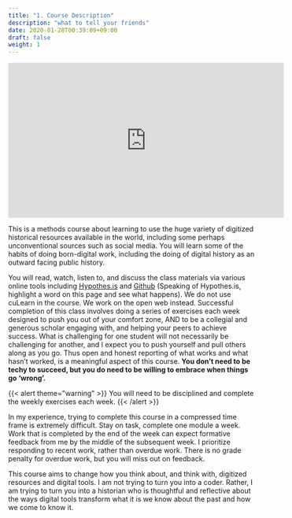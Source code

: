```yaml
---
title: "1. Course Description"
description: "what to tell your friends"
date: 2020-01-28T00:39:09+09:00
draft: false
weight: 1
---
```


<iframe width="560" height="315" src="https://www.youtube.com/embed/-sAuoRQgBh0" frameborder="0" allow="accelerometer; autoplay; encrypted-media; gyroscope; picture-in-picture" allowfullscreen></iframe>

This is a methods course about learning to use the huge variety of digitized historical resources available in the world, including some perhaps unconventional sources such as social media. You will learn some of the habits of doing born-digital work, including the doing of digital history as an outward facing public history.

You will read, watch, listen to, and discuss the class materials via various online tools including [Hypothes.is](http://hypothes.is) and [Github](http://github.com) (Speaking of Hypothes.is, highlight a word on this page and see what happens). We do not use cuLearn in the course. We work on the open web instead. Successful completion of this class involves doing a series of exercises each week designed to push you out of your comfort zone, AND to be a collegial and generous scholar engaging with, and helping your peers to achieve success. What is challenging for one student will not necessarily be challenging for another, and I expect you to push yourself and pull others along as you go. Thus open and honest reporting of what works and what hasn’t worked, is a meaningful aspect of this course. **You don’t need to be techy to succeed, but you do need to be willing to embrace when things go ‘wrong’.**

{{< alert theme="warning" >}}
You will need to be disciplined and complete the weekly exercises each week.
{{< /alert >}}

In my experience, trying to complete this course in a compressed time frame is extremely difficult. Stay on task, complete one module a week. Work that is completed by the end of the week can expect formative feedback from me by the middle of the subsequent week. I prioritize responding to recent work, rather than overdue work. There is no grade penalty for overdue work, but you will miss out on feedback.

This course aims to change how you think about, and think with, digitized resources and digital tools. I am not trying to turn you into a coder. Rather, I am trying to turn you into a historian who is thoughtful and reflective about the ways digital tools transform what it is we know about the past and how we come to know it.
